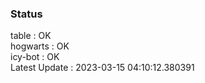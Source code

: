### Status


table : OK  
hogwarts : OK  
icy-bot : OK  
Latest Update : 2023-03-15 04:10:12.380391
